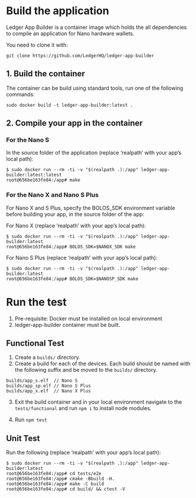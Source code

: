 # Build the application

Ledger App Builder is a container image which holds the all dependencies to compile an application for Nano hardware wallets.

You need to clone it with:

```
git clone https://github.com/LedgerHQ/ledger-app-builder 
```

## 1. Build the container

The container can be build using standard tools, run one of the following commands:

```
sudo docker build -t ledger-app-builder:latest .
```

## 2. Compile your app in the container

### For the Nano S

In the source folder of the application (replace ‘realpath’ with your app’s local path):

```
$ sudo docker run --rm -ti -v "$(realpath .):/app" ledger-app-builder:latest:latest
root@656be163fe84:/app# make
```

### For the Nano X and Nano S Plus


For Nano X and S Plus, specify the BOLOS_SDK environment variable before building your app, in the source folder of the app:

For Nano X (replace ‘realpath’ with your app’s local path):
```
$ sudo docker run --rm -ti -v "$(realpath .):/app" ledger-app-builder:latest
root@656be163fe84:/app# BOLOS_SDK=$NANOX_SDK make
```
For Nano S Plus (replace ‘realpath’ with your app’s local path):
```
$ sudo docker run --rm -ti -v "$(realpath .):/app" ledger-app-builder:latest
root@656be163fe84:/app# BOLOS_SDK=$NANOSP_SDK make
```

# Run the test

1. Pre-requisite: Docker must be installed on local environment
2. ledger-app-builder container must be built.
## Functional Test

1. Create a `builds/` directory. 
2. Create a build for each of the devices. Each build should be named with the following suffix and be moved to the `builds/` directory.

```
builds/app_s.elf  // Nano S
builds/app_sp.elf // Nano S Plus
builds/app_x.elf  // Nano X Plus
```
3. Exit the build container and in your local environment navigate to the `tests/functional` and run `npm i` to install node modules.

4. Run `npm test`

## Unit Test

Run the following (replace ‘realpath’ with your app’s local path):

```
$ sudo docker run --rm -ti -v "$(realpath .):/app" ledger-app-builder:latest
root@656be163fe84:/app# cd tests/e2e
root@656be163fe84:/app# cmake -Bbuild -H.
root@656be163fe84:/app# make -C build 
root@656be163fe84:/app# cd build/ && ctest -V
```

